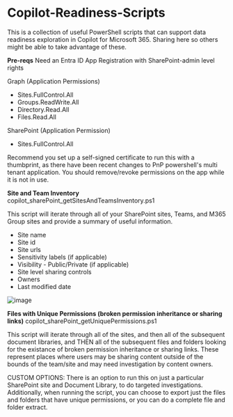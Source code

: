 # Copilot-Readiness-Scripts
This is a collection of useful PowerShell scripts that can support data readiness exploration in Copilot for Microsoft 365.  Sharing here so others might be able to take advantage of these.

**Pre-reqs**
Need an Entra ID App Registration with SharePoint-admin level rights

Graph (Application Permissions)
- Sites.FullControl.All
- Groups.ReadWrite.All
- Directory.Read.All
- Files.Read.All

SharePoint (Application Permission)
- Sites.FullControl.All

Recommend you set up a self-signed certificate to run this with a thumbprint, as there have been recent changes to PnP powershell's multi tenant application.  You should remove/revoke permissions on the app while it is not in use.

**Site and Team Inventory**
copilot_sharePoint_getSitesAndTeamsInventory.ps1

This script will iterate through all of your SharePoint sites, Teams, and M365 Group sites and provide a summary of useful information.
- Site name
- Site id
- Site urls
- Sensitivity labels (if applicable)
- Visibility - Public/Private (if applicable)
- Site level sharing controls
- Owners
- Last modified date

![image](https://github.com/user-attachments/assets/3f1ecaa3-53aa-4b95-899a-ed991d77bf92)

**Files with Unique Permissions (broken permission inheritance or sharing links)**
copilot_sharePoint_getUniquePermissions.ps1

This script will iterate through all of the sites, and then all of the subsequent document libraries, and THEN all of the subsequent files and folders looking for the existance of broken permission inheritance or sharing links.  These represent places where users may be sharing content outside of the bounds of the team/site and may need investigation by content owners.

CUSTOM OPTIONS: There is an option to run this on just a particular SharePoint site and Document Library, to do targeted investigations.  Additionally, when running the script, you can choose to export just the files and folders that have unique permissions, or you can do a complete file and folder extract.
